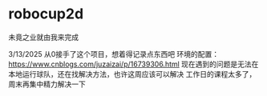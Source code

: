 # robocup2d
未竟之业就由我来完成

3/13/2025
从0接手了这个项目，想着得记录点东西吧
环境的配置：https://www.cnblogs.com/juzaizai/p/16739306.html
现在遇到的问题是无法在本地运行球队，还在找解决方法，也许这周应该可以解决
工作日的课程太多了，周末再集中精力解决一下
